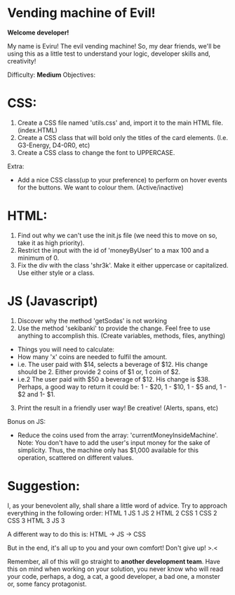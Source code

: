 # Vending machine of Evil!

**Welcome developer!**

My name is Eviru! The evil vending machine! So, my dear friends, we'll be using this as a little test to understand your logic, developer skills and, creativity! 

Difficulty: **Medium**
Objectives:

# CSS:
1. Create a CSS file named 'utils.css' and, import it to the main HTML file. (index.HTML)
2. Create a CSS class that will bold only the titles of the card elements. (I.e. G3-Energy, D4-0R0, etc)
3. Create a CSS class to change the font to UPPERCASE.

Extra:
* Add a nice CSS class(up to your preference) to perform on hover events for the buttons. We want to colour them. (Active/inactive)

# HTML:
1. Find out why we can't use the init.js file (we need this to move on so, take it as high priority).
2. Restrict the input with the id of 'moneyByUser' to a max 100 and a minimum of 0.
3. Fix the div with the class 'shr3k'. Make it either uppercase or capitalized. Use either style or a class.

# JS (Javascript)
1. Discover why the method 'getSodas' is not working
2. Use the method 'sekibanki' to provide the change. Feel free to use anything to accomplish this. (Create variables, methods, files, anything)
 * Things you will need to calculate:
 * How many 'x' coins are needed to fulfil the amount.
 * i.e. The user paid with $14, selects a beverage of $12. His change should be 2. Either provide 2 coins of $1 or, 1 coin of $2. 
 * i.e.2  The user paid with $50 a beverage of $12. His change is $38.
Perhaps, a good way to return it could be: 1 - $20, 1 - $10, 1 - $5 and, 1 - $2 and 1- $1.
3. Print the result in a friendly user way! Be creative! (Alerts, spans, etc)

Bonus on JS:
* Reduce the coins used from the array: 'currentMoneyInsideMachine'.
Note: You don't have to add the user's input money for the sake of simplicity. Thus, the machine only has $1,000 available for this operation, scattered on different values.

# Suggestion:
I, as your benevolent ally, shall share a little word of advice. Try to approach everything in the following order:
HTML 1
JS 1 
JS 2
HTML 2
CSS 1
CSS 2
CSS 3
HTML 3
JS 3

A different way to do this is:
HTML -> JS -> CSS

But in the end, it's all up to you and your own comfort! Don't give up! >.<

Remember, all of this will go straight to **another development team**. Have this on mind when working on your solution, you never know who will read your code, perhaps, a dog, a cat, a good developer, a bad one, a monster or, some fancy protagonist.
